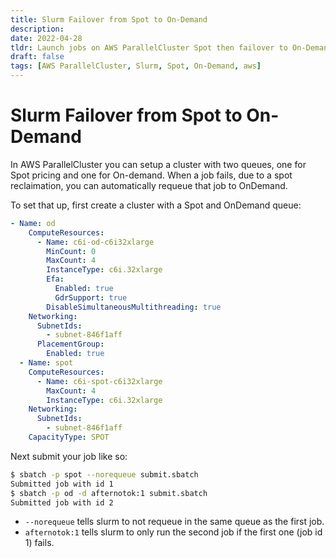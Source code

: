 ```yaml
---
title: Slurm Failover from Spot to On-Demand
description:
date: 2022-04-28
tldr: Launch jobs on AWS ParallelCluster Spot then failover to On-Demand if Spot instance gets reclaimed.
draft: false
tags: [AWS ParallelCluster, Slurm, Spot, On-Demand, aws]
---
```


# Slurm Failover from Spot to On-Demand

In AWS ParallelCluster you can setup a cluster with two queues, one for Spot pricing and one for On-demand. When a job fails, due to a spot reclaimation, you can automatically requeue that job to OnDemand.

To set that up, first create a cluster with a Spot and OnDemand queue:

```yaml
- Name: od
    ComputeResources:
      - Name: c6i-od-c6i32xlarge
        MinCount: 0
        MaxCount: 4
        InstanceType: c6i.32xlarge
        Efa:
          Enabled: true
          GdrSupport: true
        DisableSimultaneousMultithreading: true
    Networking:
      SubnetIds:
        - subnet-846f1aff
      PlacementGroup:
        Enabled: true
  - Name: spot
    ComputeResources:
      - Name: c6i-spot-c6i32xlarge
        MaxCount: 4
        InstanceType: c6i.32xlarge
    Networking:
      SubnetIds:
        - subnet-846f1aff
    CapacityType: SPOT
```

Next submit your job like so:

```bash
$ sbatch -p spot --norequeue submit.sbatch
Submitted job with id 1
$ sbatch -p od -d afternotok:1 submit.sbatch
Submitted job with id 2
```

* `--norequeue` tells slurm to not requeue in the same queue as the first job.
* `afternotok:1` tells slurm to only run the second job if the first one (job id 1) fails.